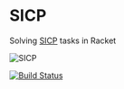 # SICP
Solving [SICP](https://mitpress.mit.edu/sicp/) tasks in Racket

![SICP](https://camo.githubusercontent.com/2d4115377584a4e97fcd8ba0f2d7e368bee77c2d/687474703a2f2f6d697470726573732e6d69742e6564752f736963702f67726170686963732f6d61696e2d62616e6e65722e676966)

[![Build Status](https://travis-ci.org/sashashakun/SICP.svg?branch=master)](https://travis-ci.org/sashashakun/SICP)
